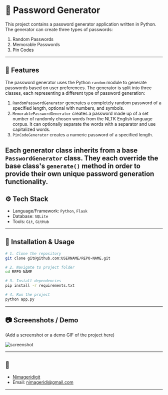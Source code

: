 # 🔐 Password Generator

This project contains a password generator application written in Python. The generator can create three types of passwords:

1. Random Passwords
2. Memorable Passwords
3. Pin Codes

---

## 🚀 Features
The password generator uses the Python `random` module to generate passwords based on user preferences. The generator is split into three classes, each representing a different type of password generation:

1. `RandomPasswordGenerator` generates a completely random password of a specified length, optional with numbers, and symbols.
2. `MemorablePasswordGenerator` creates a password made up of a set number of randomly chosen words from the NLTK English language corpus. It can optionally separate the words with a separator and use capitalized words.
3. `PinCodeGenerator` creates a numeric password of a specified length.

Each generator class inherits from a base `PasswordGenerator` class. They each override the base class's `generate()` method in order to provide their own unique password generation functionality.
---

## ⚙️ Tech Stack
- Language/Framework: `Python`, `Flask`  
- Database: `SQLite`  
- Tools: `Git`, `GitHub`  

---

## 📂 Installation & Usage

```bash
# 1. Clone the repository
git clone git@github.com:USERNAME/REPO-NAME.git

# 2. Navigate to project folder
cd REPO-NAME

# 3. Install dependencies
pip install -r requirements.txt

# 4. Run the project
python app.py
```

---

## 📷 Screenshots / Demo
(Add a screenshot or a demo GIF of the project here)  

![screenshot](./screenshot.png)  

---

## 👤 
- [Nimageridigit](https://github.com/Nimageridigit)  
- Email: nimageridi@gmail.com  

---


